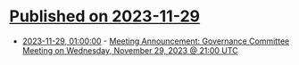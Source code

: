 # [Published on 2023-11-29](index.md)

* [2023-11-29, 01:00:00](https://soylentnews.org/meta/article.pl?sid=23/11/29/0015220&from=rss) - [Meeting Announcement: Governance Committee Meeting on Wednesday, November 29, 2023 @ 21:00 UTC](https://soylentnews.org/meta/article.pl?sid=23/11/29/0015220&from=rss)
